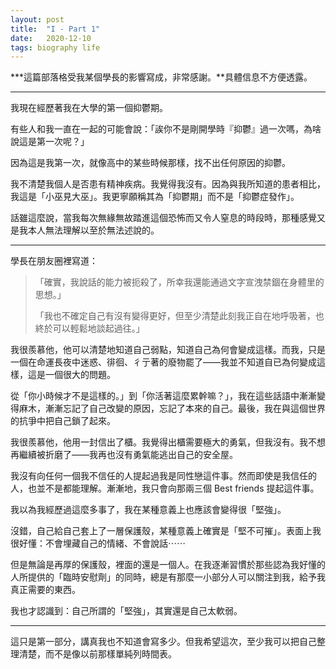 ```yaml
---
layout: post
title:  "I - Part 1"
date:   2020-12-10
tags: biography life
---
```


***這篇部落格受我某個學長的影響寫成，非常感謝。**具體信息不方便透露。

---

我現在經歷著我在大學的第一個抑鬱期。

有些人和我一直在一起的可能會說：「誒你不是剛開學時『抑鬱』過一次嗎，為啥說這是第一次呢？」

因為這是我第一次，就像高中的某些時候那樣，找不出任何原因的抑鬱。

我不清楚我個人是否患有精神疾病。我覺得我沒有。因為與我所知道的患者相比，我這是「小巫見大巫」。我更寧願稱其為「抑鬱期」而不是「抑鬱症發作」。

話雖這麼說，當我每次無緣無故踏進這個恐怖而又令人窒息的時段時，那種感覺又是我本人無法理解以至於無法述說的。

---

學長在朋友圈裡寫道：

> 「確實，我說話的能力被扼殺了，所幸我還能通過文字宣洩禁錮在身體里的思想。」
>
> 「我也不確定自己有沒有變得更好，但至少清楚此刻我正自在地呼吸著，也終於可以輕鬆地談起過往。」

我很羨慕他，他可以清楚地知道自己弱點，知道自己為何會變成這樣。而我，只是一個在命運長夜中迷惑、徘徊、彳亍著的廢物罷了——我並不知道自已為何變成這樣，這是一個很大的問題。

從「你小時候才不是這樣的。」到「你活著這麼累幹嘛？」，我在這些話語中漸漸變得麻木，漸漸忘記了自己改變的原因，忘記了本來的自己。最後，我在與這個世界的抗爭中把自己鎖了起來。

我很羨慕他，他用一封信出了櫃。我覺得出櫃需要極大的勇氣，但我沒有。我不想再繼續被折磨了——我再也沒有勇氣能逃出自己的安全屋。

我沒有向任何一個我不信任的人提起過我是同性戀這件事。然而即使是我信任的人，也並不是都能理解。漸漸地，我只會向那兩三個 Best friends 提起這件事。

我以為我經歷過這麼多事了，我在某種意義上也應該會變得很「堅強」。

沒錯，自己給自己套上了一層保護殼，某種意義上確實是「堅不可摧」。表面上我很好懂：不會埋藏自己的情緒、不會說話⋯⋯

但是無論是再厚的保護殼，裡面的還是一個人。在我逐漸習慣於那些認為我好懂的人所提供的「臨時安慰劑」的同時，總是有那麼一小部分人可以關注到我，給予我真正需要的東西。

我也才認識到：自己所謂的「堅強」，其實還是自己太軟弱。

---

這只是第一部分，講真我也不知道會寫多少。但我希望這次，至少我可以把自己整理清楚，而不是像以前那樣單純列時間表。
